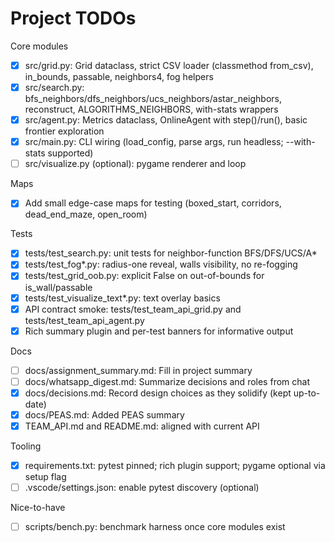 # Project TODOs

<!-- CHANGE (2025-10-25): Updated to reflect current completion status. Grid/Search/Agent are in place; CLI/Visualize pending. -->

Core modules
- [x] src/grid.py: Grid dataclass, strict CSV loader (classmethod from_csv), in_bounds, passable, neighbors4, fog helpers
- [x] src/search.py: bfs_neighbors/dfs_neighbors/ucs_neighbors/astar_neighbors, reconstruct, ALGORITHMS_NEIGHBORS, with-stats wrappers
- [x] src/agent.py: Metrics dataclass, OnlineAgent with step()/run(), basic frontier exploration
- [x] src/main.py: CLI wiring (load_config, parse args, run headless; --with-stats supported)
- [ ] src/visualize.py (optional): pygame renderer and loop

Maps
- [x] Add small edge-case maps for testing (boxed_start, corridors, dead_end_maze, open_room)

Tests
- [x] tests/test_search.py: unit tests for neighbor-function BFS/DFS/UCS/A*
- [x] tests/test_fog*.py: radius-one reveal, walls visibility, no re-fogging
- [x] tests/test_grid_oob.py: explicit False on out-of-bounds for is_wall/passable
- [x] tests/test_visualize_text*.py: text overlay basics
- [x] API contract smoke: tests/test_team_api_grid.py and tests/test_team_api_agent.py
- [x] Rich summary plugin and per-test banners for informative output

Docs
- [ ] docs/assignment_summary.md: Fill in project summary
- [ ] docs/whatsapp_digest.md: Summarize decisions and roles from chat
- [x] docs/decisions.md: Record design choices as they solidify (kept up-to-date)
- [x] docs/PEAS.md: Added PEAS summary
- [x] TEAM_API.md and README.md: aligned with current API

Tooling
- [x] requirements.txt: pytest pinned; rich plugin support; pygame optional via setup flag
- [ ] .vscode/settings.json: enable pytest discovery (optional)

Nice-to-have
- [ ] scripts/bench.py: benchmark harness once core modules exist
